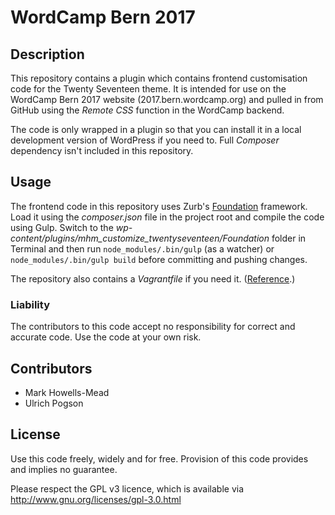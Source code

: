 # WordCamp Bern 2017

## Description
This repository contains a plugin which contains frontend customisation code for the Twenty Seventeen theme. It is intended for use on the 
WordCamp Bern 2017 website (2017.bern.wordcamp.org) and pulled in from GitHub using the *Remote CSS* function in the WordCamp backend.

The code is only wrapped in a plugin so that you can install it in a local development version of WordPress if you need to. Full *Composer* 
dependency isn't included in this repository.

## Usage
The frontend code in this repository uses Zurb's [Foundation](http://foundation.zurb.com/) framework. Load it using the *composer.json* file 
in the project root and compile the code using Gulp. Switch to the *wp-content/plugins/mhm_customize_twentyseventeen/Foundation* folder in Terminal 
and then run `node_modules/.bin/gulp` (as a watcher) or `node_modules/.bin/gulp build` before committing and pushing changes.

The repository also contains a *Vagrantfile* if you need it. ([Reference](https://github.com/markhowellsmead/helpers/wiki/Vagrant).)

### Liability
The contributors to this code accept no responsibility for correct and accurate code. Use the code at your own risk.

## Contributors
* Mark Howells-Mead
* Ulrich Pogson

## License
Use this code freely, widely and for free. Provision of this code provides and implies no guarantee.

Please respect the GPL v3 licence, which is available via http://www.gnu.org/licenses/gpl-3.0.html
